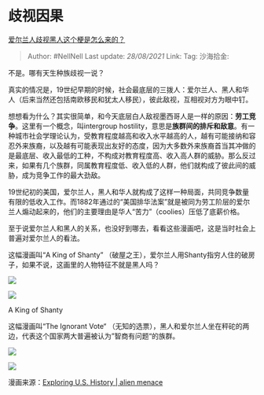 # 歧视因果

[爱尔兰人歧视黑人这个梗是怎么来的？](https://www.zhihu.com/question/315403378/answer/628208883)

> Author: #NellNell
> Last update: *28/08/2021*
> Link:
> Tag:
> 沙海拾金:

不是。哪有天生种族歧视一说？

真实的情况是，19世纪早期的时候，社会最底层的三拨人：爱尔兰人、黑人和华人（后来当然还包括南欧移民和犹太人移民），彼此敌视，互相视对方为眼中钉。

想想看为什么？其实很简单，和今天底层白人敌视墨西哥人是一样的原因：**劳工竞争**。这里有一个概念，叫intergroup hostility，意思是**族群间的排斥和敌意**。有一种城市社会学理论认为，受教育程度越高和收入水平越高的人，越有可能接纳和容忍外来族裔，以及越有可能表现出友好的态度，因为大多数外来族裔首当其冲做的是最底层、收入最低的工种，不构成对教育程度高、收入高人群的威胁。那么反过来，如果有几个族群，同属教育程度低、收入低的人群，他们就构成了彼此间的威胁，成为竞争工作的最大劲敌。

19世纪初的美国，爱尔兰人，黑人和华人就构成了这样一种局面，共同竞争数量有限的低收入工作。而1882年通过的“美国排华法案”就是被同为劳工阶层的爱尔兰人煽动起来的，他们的主要理由是华人“苦力”（coolies）压低了底薪价格。

至于说爱尔兰人和黑人的关系，也没好到哪去，看看这些漫画吧，这是当时社会上普遍对爱尔兰人的看法。

这幅漫画叫“A King of Shanty” （破屋之王），爱尔兰人用Shanty指穷人住的破房子，如果不说，这画里的人物特征不就是黑人吗？

![](https://pic3.zhimg.com/50/v2-c7aac899894f6b8fad4150099e57edb6_720w.jpg?source=c8b7c179)

![](https://pic3.zhimg.com/80/v2-c7aac899894f6b8fad4150099e57edb6_720w.jpg?source=c8b7c179)

A King of Shanty

这幅漫画叫“The Ignorant Vote“ （无知的选票），黑人和爱尔兰人坐在秤砣的两边，代表这个国家两大普遍被认为”智商有问题“的族群。

![](https://pic1.zhimg.com/50/v2-3fa37e74f3aa9ca3f94eff2ff987d66e_720w.jpg?source=c8b7c179)

![](https://pic1.zhimg.com/80/v2-3fa37e74f3aa9ca3f94eff2ff987d66e_720w.jpg?source=c8b7c179)

漫画来源：[Exploring U.S. History | alien menace](https://link.zhihu.com/?target=http%3A//chnm.gmu.edu/exploring/19thcentury/alienmenace/pop_attention.html)
